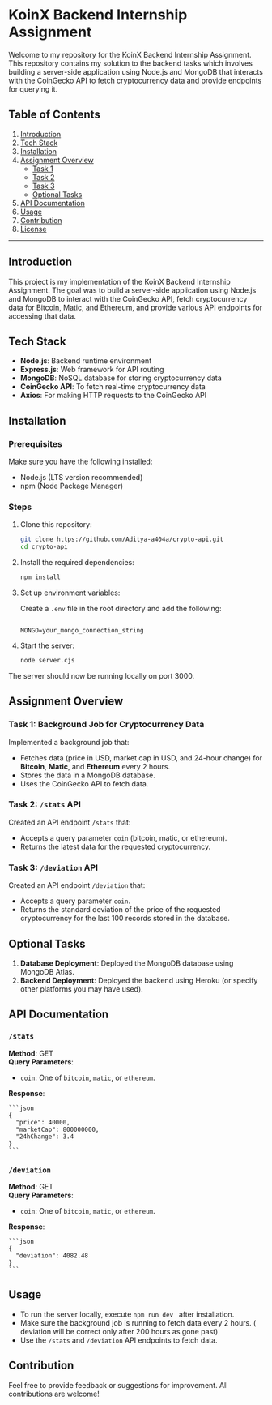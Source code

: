 # KoinX Backend Internship Assignment

Welcome to my repository for the KoinX Backend Internship Assignment. This repository contains my solution to the backend tasks which involves building a server-side application using Node.js and MongoDB that interacts with the CoinGecko API to fetch cryptocurrency data and provide endpoints for querying it.

## Table of Contents
1. [Introduction](#introduction)
2. [Tech Stack](#tech-stack)
3. [Installation](#installation)
4. [Assignment Overview](#assignment-overview)
   - [Task 1](#task-1)
   - [Task 2](#task-2)
   - [Task 3](#task-3)
   - [Optional Tasks](#optional-tasks)
5. [API Documentation](#api-documentation)
6. [Usage](#usage)
7. [Contribution](#contribution)
8. [License](#license)

---

## Introduction

This project is my implementation of the KoinX Backend Internship Assignment. The goal was to build a server-side application using Node.js and MongoDB to interact with the CoinGecko API, fetch cryptocurrency data for Bitcoin, Matic, and Ethereum, and provide various API endpoints for accessing that data.

## Tech Stack

- **Node.js**: Backend runtime environment
- **Express.js**: Web framework for API routing
- **MongoDB**: NoSQL database for storing cryptocurrency data
- **CoinGecko API**: To fetch real-time cryptocurrency data
- **Axios**: For making HTTP requests to the CoinGecko API

## Installation

### Prerequisites

Make sure you have the following installed:
- Node.js (LTS version recommended)
- npm (Node Package Manager)

### Steps

1. Clone this repository:

    ```bash
    git clone https://github.com/Aditya-a404a/crypto-api.git
    cd crypto-api
    ```

2. Install the required dependencies:

    ```bash
    npm install
    ```

3. Set up environment variables:

    Create a `.env` file in the root directory and add the following:

    ```env
    
    MONGO=your_mongo_connection_string
    ```

4. Start the server:

    ```bash
    node server.cjs
    ```

The server should now be running locally on port 3000.

## Assignment Overview

### Task 1: Background Job for Cryptocurrency Data

Implemented a background job that:
- Fetches data (price in USD, market cap in USD, and 24-hour change) for **Bitcoin**, **Matic**, and **Ethereum** every 2 hours.
- Stores the data in a MongoDB database.
- Uses the CoinGecko API to fetch data.

### Task 2: `/stats` API

Created an API endpoint `/stats` that:
- Accepts a query parameter `coin` (bitcoin, matic, or ethereum).
- Returns the latest data for the requested cryptocurrency.

### Task 3: `/deviation` API

Created an API endpoint `/deviation` that:
- Accepts a query parameter `coin`.
- Returns the standard deviation of the price of the requested cryptocurrency for the last 100 records stored in the database.

## Optional Tasks

1. **Database Deployment**: Deployed the MongoDB database using MongoDB Atlas.
2. **Backend Deployment**: Deployed the backend using Heroku (or specify other platforms you may have used).

## API Documentation

### `/stats`

**Method**: GET  
**Query Parameters**:
- `coin`: One of `bitcoin`, `matic`, or `ethereum`.

**Response**:

    ```json
    {
      "price": 40000,
      "marketCap": 800000000,
      "24hChange": 3.4
    }
    ```

### `/deviation`

**Method**: GET  
**Query Parameters**:
- `coin`: One of `bitcoin`, `matic`, or `ethereum`.

**Response**:

    ```json
    {
      "deviation": 4082.48
    }
    ```

## Usage

- To run the server locally, execute `npm run dev ` after installation.
- Make sure the background job is running to fetch data every 2 hours. ( deviation will be correct only after 200 hours as gone past)
- Use the `/stats` and `/deviation` API endpoints to fetch data.

## Contribution

Feel free to provide feedback or suggestions for improvement. All contributions are welcome!
